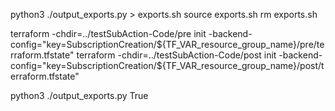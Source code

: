 python3 ./output_exports.py > exports.sh
source exports.sh
rm exports.sh

terraform -chdir=../testSubAction-Code/pre init -backend-config="key=SubscriptionCreation/${TF_VAR_resource_group_name}/pre/terraform.tfstate"
terraform -chdir=../testSubAction-Code/post init -backend-config="key=SubscriptionCreation/${TF_VAR_resource_group_name}/post/terraform.tfstate"

python3 ./output_exports.py True